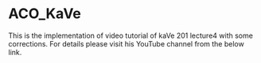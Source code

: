 # ACO_KaVe
This is the implementation of video tutorial of kaVe 201 lecture4 with some corrections. For details please visit his YouTube channel from the below link.
